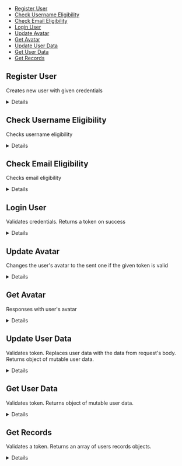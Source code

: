 - [Register User](#register-user)
- [Check Username Eligibility](#check-username-eligibility)
- [Check Email Eligibility](#check-email-eligibility)
- [Login User](#login-user)
- [Update Avatar](#update-avatar)
- [Get Avatar](#get-avatar)
- [Update User Data](#update-user-data)
- [Get User Data](#get-user-data)
- [Get Records](#get-records)

**Register User**
----
Creates new user with given credentials

<details>

* **URL**

  /register

* **Method:**

  `POST`

* **Headers:**

  `'Content-Type': 'application/json'`

* **URL Params**

   None

* **Query Params**

   None

* **Data Params**

    ```typescript
      {
        email: string;
        username: string;
        password: string;
        adminPassword?: string;
      }
    ```

* **Success Response:**

    * **Code:** 201 CREATED <br />
      **Content:**
      ```json
        {
           "token": "eyJhbGciOiJIUzI1NiIsInR5cCI6IkpXVCJ9.eyJ1c2VyX2lkIjoiNjNkM2UwN2I0MjAyZTVmNWJlMzMyZGU1IiwicGFzc3dvcmQiOiJyc2Nsb25lIiwiaWF0IjoxNjc0ODI5OTQ3LCJleHAiOjE2NzQ4NTE1NDd9.WGbXvAV02oPqZx6awbR53Lw3TSksZBWH6Ja-tT2hO58"
         }
      ```

* **Error Response:**

    * **Code:** 400 BAD REQUEST <br />
      **Content:**

      Invalid input: "email", "password" and "username" are required

  OR

    * **Code:** 409 CONFLICT <br />
      **Content:**

      A user with this email address already exists

  OR

    * **Code:** 422 UNPROCESSABLE ENTITY <br />
      **Content:**

      Username is already taken

  OR

    * **Code:** 401 UNAUTHORIZED <br />
      **Content:**

      Invalid admin password

* **Notes:**

  None

</details>

**Check Username Eligibility**
----
Checks username eligibility

<details>

* **URL**

  /register/check-username

* **Method:**

  `POST`

* **Headers:**

  `'Content-Type': 'application/json'`

* **URL Params**

  None

* **Query Params**

  None

* **Data Params**

    ```typescript
      {
        username: string;
      }
    ```

* **Success Response:**

    * **Code:** 200 OK <br />
      **Content:**
      None

* **Error Response:**

    * **Code:** 400 BAD REQUEST <br />
      **Content:**

      Invalid input: "username" is required

  OR

    * **Code:** 422 UNPROCESSABLE ENTITY <br />
      **Content:**

      Username is already taken

* **Notes:**

  None

</details>

**Check Email Eligibility**
----
Checks email eligibility

<details>

* **URL**

  /register/check-email

* **Method:**

  `POST`

* **Headers:**

  `'Content-Type': 'application/json'`

* **URL Params**

  None

* **Query Params**

  None

* **Data Params**

    ```typescript
      {
        email: string;
      }
    ```

* **Success Response:**

    * **Code:** 200 OK <br />
      **Content:**
      None

* **Error Response:**

    * **Code:** 400 BAD REQUEST <br />
      **Content:**

      Invalid input: "email" is required

  OR

    * **Code:** 409 CONFLICT <br />
      **Content:**

      A user with this email address already exists

* **Notes:**

  None

</details>

**Login User**
----
Validates credentials. Returns a token on success

<details>

* **URL**

  /login

* **Method:**

  `POST`

* **Headers:**

  `'Content-Type': 'application/json'`

* **URL Params**

  None

* **Query Params**

  None

* **Data Params**

    ```typescript
      {
        login: string;
        password: string;
      }
    ```

* **Success Response:**

    * **Code:** 200 OK <br />
      **Content:**
      ```json
        {
           "token": "eyJhbGciOiJIUzI1NiIsInR5cCI6IkpXVCJ9.eyJ1c2VyX2lkIjoiNjNkM2UwN2I0MjAyZTVmNWJlMzMyZGU1IiwicGFzc3dvcmQiOiJyc2Nsb25lIiwiaWF0IjoxNjc0ODI5OTQ3LCJleHAiOjE2NzQ4NTE1NDd9.WGbXvAV02oPqZx6awbR53Lw3TSksZBWH6Ja-tT2hO58"
         }
      ```

* **Error Response:**

    * **Code:** 400 BAD REQUEST <br />
      **Content:**

      Invalid input: "password" and "login" are required

  OR

    * **Code:** 404 NOT FOUND <br />
      **Content:**

      User with this "password" and "login" was not found


* **Notes:**

  None

</details>

**Update Avatar**
----
Changes the user's avatar to the sent one if the given token is valid

<details>

* **URL**

  /avatar

* **Method:**

  `PATCH`

* **Headers:**

  `'Content-Type': 'multipart/form-data'`

  `'x-access-token': ${token}`

* **URL Params**

  **Unrequired:**
  `username=[string]`

* **Query Params**

  None

* **Data Params**

    ```typescript
      {
        file: Binary;
      }
    ```

* **Success Response:**

    * **Code:** 200 OK <br />
      **Content:**
        None

* **Error Response:**

    * **Code:** 403 FORBIDDEN <br />
      **Content:**

      A token is required for authentication

  OR

    * **Code:** 401 UNAUTHORIZED <br />
      **Content:**

      Invalid Token

  OR

    * **Code:** 401 UNAUTHORIZED <br />
      **Content:**

      You don't have rights to do that

  OR

    * **Code:** 404 NOT FOUND <br />
      **Content:**

      User with this "nickname" not found

* **Notes:**

   * Request must be sent using the [multipart/form-data](https://developer.mozilla.org/en-US/docs/Web/API/FormData) content-type. See test-pages/uploadImage.html

   * Only admin users can use "nickname" in url params to update other user's avatar

</details>

**Get Avatar**
----
Responses with user's avatar

<details>

* **URL**

  /avatar/:username

* **Method:**

  `GET`

* **Headers:**

  None

* **URL Params**

   **Required:**

  `username=[string]`

* **Query Params**

  None

* **Data Params**

  None

* **Success Response:**

    * **Code:** 200 OK <br />
      **Content:**
      ```
        image/png, image/jpg (chunked)
      ```

* **Error Response:**

    * **Code:** 400 BAD REQUEST <br />
      **Content:**

      Invalid input: "username" is required

  OR

    * **Code:** 404 NOT FOUND <br />
      **Content:**

      User with this "username" not found

* **Notes:**

  None

</details>

**Update User Data**
----
Validates token. Replaces user data with the data from request's body. Returns object of mutable user data.

<details>

* **URL**

  /user

* **Method:**

  `PATCH`

* **Headers:**

  `'Content-Type': 'application/json'`

  `'x-access-token': ${token}`

* **URL Params**

  **Unrequired:**
  `username=[string]`

* **Query Params**

  None

* **Data Params**

    ```typescript
      {
        language?: string;
        levelFlexbox?: number;
      }
    ```

* **Success Response:**

    * **Code:** 200 OK <br />
      **Content:**
      ```json
        {
           "language": "en-us",
           "levelFlexbox": "1"
        }
      ```

* **Error Response:**

    * **Code:** 403 FORBIDDEN <br />
      **Content:**

      A token is required for authentication

  OR

    * **Code:** 401 UNAUTHORIZED <br />
      **Content:**

      Invalid Token

  OR

    * **Code:** 401 UNAUTHORIZED <br />
      **Content:**

      You don't have rights to do that

* **Notes:**

  * Only admin users can use "nickname" in url params to update other user's data

</details>

**Get User Data**
----
Validates token. Returns object of mutable user data.

<details>

* **URL**

  /user

* **Method:**

  `GET`

* **Headers:**

  `'x-access-token': ${token}`

* **URL Params**

  **Unrequired:**
  `username=[string]`

* **Query Params**

  None

* **Data Params**

  None

* **Success Response:**

    * **Code:** 200 OK <br />
      **Content:**
      ```json
        {
           "language": "en-us",
           "levelFlexbox": "1"
        }
      ```

* **Error Response:**

    * **Code:** 403 FORBIDDEN <br />
      **Content:**
  
      A token is required for authentication

  OR

    * **Code:** 401 UNAUTHORIZED <br />
      **Content:**

      Invalid Token

  OR

    * **Code:** 401 UNAUTHORIZED <br />
      **Content:**

      You don't have rights to do that

* **Notes:**

    * Only admin users can use "nickname" in url params to get other user's data

</details>

**Get Records**
----
Validates a token. Returns an array of users records objects.

<details>

* **URL**

  /records

* **Method:**

  `GET`

* **Headers:**

  `'x-access-token': ${token}`

* **URL Params**

  None

* **Query Params**

  **Unrequired:**
    * `page = [number]`
    * `limit = [number]`
    * `sort = 'username' | 'levelFlexbox'`
    * `order = -1 | 1 | 'asc' | 'ascending' | 'desc' | 'descending'`

* **Data Params**

  None

* **Success Response:**

    * **Code:** 200 OK <br />
      **Content:**
      ```json
        [  
           {
           "username": "aaa",
           "levelFlexbox": 3
           }, {
           "username": "bbb",
           "levelFlexbox": 1
           }, {
           "username": "ccc",
           "levelFlexbox": 8
           }, {
           "username": "ddd",
           "levelFlexbox": 5
           }, {
           "username": "eee",
           "levelFlexbox": 12
           }, {
           "username": "fff",
           "levelFlexbox": 2
           }, {
           "username": "ggg",
           "levelFlexbox": 6
           }, {
           "username": "hhh",
           "levelFlexbox": 1
           }, {
           "username": "iii",
           "levelFlexbox": 1
           }, {
           "username": "jjj",
           "levelFlexbox": 9
           }, {
           "username": "kkk",
           "levelFlexbox": 5
           }
        ]
      ```

* **Error Response:**

    * **Code:** 403 FORBIDDEN <br />
      **Content:**

      A token is required for authentication

  OR

    * **Code:** 401 UNAUTHORIZED <br />
      **Content:**

      Invalid Token

* **Notes:**

    None

</details>